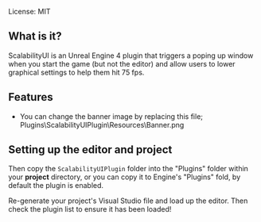 
License: MIT

What is it?
---------------------------------------
ScalabilityUI is an Unreal Engine 4 plugin that triggers a poping up window when you start the game (but not the editor) and allow users to lower graphical settings to help them hit 75 fps.

Features
---------------------------------------
+ You can change the banner image by replacing this file;
Plugins\ScalabilityUIPlugin\Resources\Banner.png

Setting up the editor and project
---------------------------------------
Then copy the `ScalabilityUIPlugin` folder into the "Plugins" folder within your **project** directory, or you can copy it to Engine's "Plugins" fold, by default the plugin is enabled.

Re-generate your project's Visual Studio file and load up the editor. Then check the plugin list to ensure it has been loaded!
